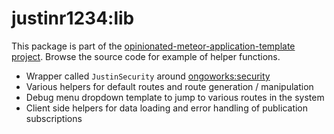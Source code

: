 # justinr1234:lib

This package is part of the [opinionated-meteor-application-template project](https://github.com/justinr1234/opinionated-meteor-application-template). Browse the source code for example of helper functions.

- Wrapper called `JustinSecurity` around [ongoworks:security](https://github.com/reactioncommerce/meteor-security)
- Various helpers for default routes and route generation / manipulation
- Debug menu dropdown template to jump to various routes in the system
- Client side helpers for data loading and error handling of publication subscriptions